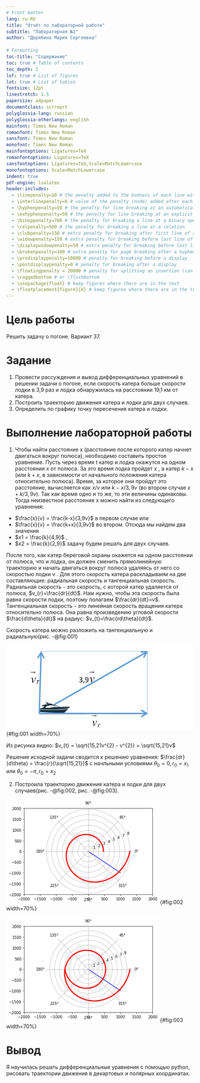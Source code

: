 ```yaml
---
# Front matter
lang: ru-RU
title: "Отчёт по лабораторной работе"
subtitle: "Лабораторная №2"
author: "Дерябина Мария Сергеевна"

# Formatting
toc-title: "Содержание"
toc: true # Table of contents
toc_depth: 2
lof: true # List of figures
lot: true # List of tables
fontsize: 12pt
linestretch: 1.5
papersize: a4paper
documentclass: scrreprt
polyglossia-lang: russian
polyglossia-otherlangs: english
mainfont: Times New Roman
romanfont: Times New Roman
sansfont: Times New Roman
monofont: Times New Roman
mainfontoptions: Ligatures=TeX
romanfontoptions: Ligatures=TeX
sansfontoptions: Ligatures=TeX,Scale=MatchLowercase
monofontoptions: Scale=MatchLowercase
indent: true
pdf-engine: lualatex
header-includes:
  - \linepenalty=10 # the penalty added to the badness of each line within a paragraph (no associated penalty node) Increasing the value makes tex try to have fewer lines in the paragraph.
  - \interlinepenalty=0 # value of the penalty (node) added after each line of a paragraph.
  - \hyphenpenalty=50 # the penalty for line breaking at an automatically inserted hyphen
  - \exhyphenpenalty=50 # the penalty for line breaking at an explicit hyphen
  - \binoppenalty=700 # the penalty for breaking a line at a binary operator
  - \relpenalty=500 # the penalty for breaking a line at a relation
  - \clubpenalty=150 # extra penalty for breaking after first line of a paragraph
  - \widowpenalty=150 # extra penalty for breaking before last line of a paragraph
  - \displaywidowpenalty=50 # extra penalty for breaking before last line before a display math
  - \brokenpenalty=100 # extra penalty for page breaking after a hyphenated line
  - \predisplaypenalty=10000 # penalty for breaking before a display
  - \postdisplaypenalty=0 # penalty for breaking after a display
  - \floatingpenalty = 20000 # penalty for splitting an insertion (can only be split footnote in standard LaTeX)
  - \raggedbottom # or \flushbottom
  - \usepackage{float} # keep figures where there are in the text
  - \floatplacement{figure}{H} # keep figures where there are in the text
---
```


# Цель работы

Решить задачу о погоне. Вариант 37.


# Задание

1. Провести рассуждения и вывод дифференциальных уравнений в решении задачи о погоне, если скорость катера больше скорости лодки в 3,9 раз и лодка обнаружилась на расстоянии 19,1 км от катера.
2. Построить траекторию движения катера и лодки для двух случаев.
3. Определить по графику точку пересечения катера и лодки.


# Выполнение лабораторной работы

1. Чтобы найти расстояние x (расстояние после которого катер начнет двигаться вокруг полюса), необходимо составить простое уравнение. 
Пусть через время t катер и лодка окажутся на одном расстоянии x от полюса. 
За это время лодка пройдет x , а катер $k - x$ (или $k + x$, в зависимости от начального положения катера относительно полюса).
Время, за которое они пройдут это расстояние, вычисляется как $x/v$ или $k-x/3,9v$ (во втором случае  $x+k/3,9v$). Так как время одно и то же, то эти величины одинаковы.
Тогда неизвестное расстояние x можно найти из следующего уравнения:
- $\frac{x}{v} = \frac{k-x}{3,9v}$ в первом случае или
- $\frac{x}{v} = \frac{k+x}{3,9v}$ во втором.
Отсюда мы найдем два значения 
- $x1 = \frac{k}{4,9}$ ,
- $x2 = \frac{k}{2,9}$ задачу будем решать для двух случаев.

После того, как катер береговой охраны окажется на одном расстоянии от полюса, что и лодка, он должен сменить прямолинейную траекторию и начать двигаться вокруг полюса удаляясь от него со скоростью лодки v .
Для этого скорость катера раскладываем на две составляющие: радиальная скорость и тангенциальная скорость.
Радиальная скорость - это скорость, с которой катер удаляется от полюса, $v_{r}=\frac{dr}{dt}$.
Нам нужно, чтобы эта скорость была равна скорости лодки, поэтому полагаем $\frac{dr}{dt}=v$.
Тангенциальная скорость – это линейная скорость вращения катера относительно полюса. 
Она равна произведению угловой скорости $\frac{d\theta}{dt}$ на радиус: $v_{t}=\frac{rd\theta}{dt}$.

Скорость катера можно разложить на тангенциальную и радиальную(рис. -@fig:001)

![Разложение скорости катера](image/speed.png){#fig:001 width=70%}

Из рисунка видно: $v_{t} = \sqrt{15,21v^{2} - v^{2}} = \sqrt{15,21}v$

Решение исходной задачи сводится к решению уравнения:
$\frac{dr}{d\theta} = \frac{r}{\sqrt{15,21}}$ с начльными условиями $\theta_{0}=0, r_{0}=x_{1}$ или $\theta_0=-\pi, r_{0}=x_{2}$

2. Построила траекторию движения катера и лодки для двух случаев(рис. -@fig:002, рис. -@fig:003).

![Траектория 1](image/tr.png){#fig:002 width=70%}

![Траектория 2](image/tr2.png){#fig:003 width=70%}



# Вывод

Я научилась решать дифференциальные уравнения с помощью python, рисовать траектории движения в декартовых и полярных координатах.
